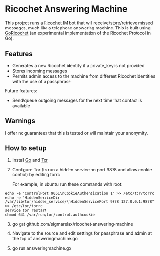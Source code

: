 # Ricochet Answering Machine

This project runs a [Ricochet IM](https://ricochet.im) bot that will receive/store/retrieve missed messages, much like a telephone answering machine. This is built using [GoRicochet](https://github.com/s-rah/go-ricochet) (an experimental implementation of the Ricochet Protocol in Go).

## Features

* Generates a new Ricochet identity if a private_key is not provided
* Stores incoming messages
* Permits admin access to the machine from different Ricochet identities with the use of a passphrase

Future features:
* Send/queue outgoing messages for the next time that contact is available

## Warnings

I offer no guarantees that this is tested or will maintain your anonymity.

## How to setup

1. Install [Go](https://golang.org/doc/install) and [Tor](https://torproject.org/download)

2. Configure Tor (to run a hidden service on port 9878 and allow cookie control) by editing torrc

    For example, in ubuntu run these commands with root:
```
echo -e "ControlPort 9051\nCookieAuthentication 1" >> /etc/tor/torrc
echo -e "HiddenServiceDir /var/lib/tor/hidden_service/\nHiddenServicePort 9878 127.0.0.1:9878" >> /etc/tor/torrc
service tor restart
chmod 644 /var/run/tor/control.authcookie
```

3. go get github.com/sigmarelax/ricochet-answering-machine

4. Navigate to the source and edit settings for passphrase and admin at the top of answeringmachine.go

5. go run answeringmachine.go
